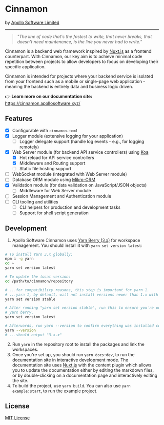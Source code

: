# Cinnamon
by [Apollo Software Limited](https://apollosoftware.xyz/)

---

> _"The line of code that's the fastest to write, that never breaks, that doesn't need maintenance, is the line you never had to write."_

Cinnamon is a backend web framework inspired by [Nuxt.js](https://github.com/nuxt/nuxt.js) as a frontend counterpart. With Cinnamon, our key aim is to achieve minimal code repetition between projects to allow developers to focus on developing their specific application.

Cinnamon is intended for projects where your backend service is isolated from your frontend such as a mobile or single-page web application - meaning the backend is entirely data and business logic driven.

👉 **Learn more on our documentation site:**
https://cinnamon.apollosoftware.xyz/

## Features
- [x] Configurable with `cinnamon.toml`
- [x] Logger module (extensive logging for your application)
    - [ ] Logger delegate support (handle log events - e.g., for logging remotely)
- [x] Web Server module (for backend API service controllers) using [Koa](https://github.com/koajs)
    - [x] Hot reload for API service controllers
    - [x] Middleware and Routing support
    - [ ] Static file hosting support
- [ ] WebSocket module (integrated with Web Server module)
- [ ] Database ORM module using [Mikro-ORM](https://mikro-orm.io)
- [x] Validation module (for data validation on JavaScript/JSON objects)
    - [ ] Middleware for Web Server module
- [ ] Session Management and Authentication module
- [ ] CLI tooling and utilities
    - [ ] CLI helpers for production and development tasks
    - [ ] Support for shell script generation

## Development
1. Apollo Software Cinnamon uses [Yarn Berry (3.x)](https://yarnpkg.com/getting-started/install) for workspace management. You should install it with `yarn set version latest`:
  ```bash
  # To install Yarn 3.x globally:
  npm i -g yarn
  cd ~
  yarn set version latest
  
  # To update the local version:
  cd /path/to/cinnamon/repository
  
  # ...for compatibility reasons, this step is important for yarn 1.
  # ...yarn 1, by default, will not install versions newer than 1.x with "yarn set version latest"
  yarn set version stable
  
  # After running "yarn set version stable", run this to ensure you're on the latest release of
  # yarn berry.
  yarn set version latest
  
  # Afterwards, run yarn --version to confirm everything was installed correctly.
  yarn --version
  # ...should output "3.x.x"
  ```
2. Run `yarn` in the repository root to install the packages and link the workspaces.
3. Once you're set up, you should run `yarn docs:dev`, to run the documentation site in interactive development mode. The documentation site uses [Nuxt.js](https://nuxtjs.org) with the content plugin which allows you to update the documentation either by editing the markdown files, or by double-clicking on a documentation page and interactively editing the site.
4. To build the project, use `yarn build`. You can also use `yarn example:start`, to run the example project.

## License
[MIT License](LICENSE.md)
